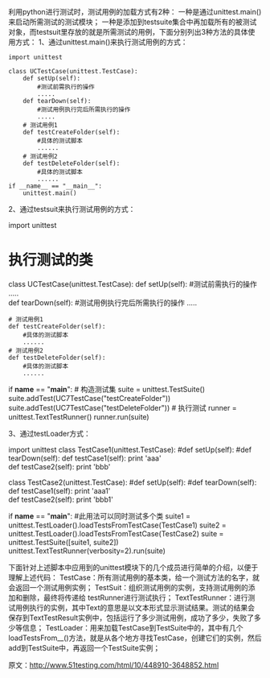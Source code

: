 利用python进行测试时，测试用例的加载方式有2种：
  一种是通过unittest.main()来启动所需测试的测试模块；
  一种是添加到testsuite集合中再加载所有的被测试对象，而testsuit里存放的就是所需测试的用例，下面分别列出3种方法的具体使用方式：
1、通过unittest.main()来执行测试用例的方式：

```
import unittest 

class UCTestCase(unittest.TestCase):
    def setUp(self):
        #测试前需执行的操作
        .....      
    def tearDown(self):
        #测试用例执行完后所需执行的操作
        .....      
    # 测试用例1
    def testCreateFolder(self):
        #具体的测试脚本
        ......      
    # 测试用例2
    def testDeleteFolder(self):
        #具体的测试脚本
        ......       
if __name__ == "__main__":
    unittest.main()
```

2、通过testsuit来执行测试用例的方式：

import unittest 
# 执行测试的类
class UCTestCase(unittest.TestCase):
    def setUp(self):
        #测试前需执行的操作
        .....       
    def tearDown(self):
        #测试用例执行完后所需执行的操作
        .....
       
    # 测试用例1
    def testCreateFolder(self):
        #具体的测试脚本
        ......      
    # 测试用例2
    def testDeleteFolder(self):
        #具体的测试脚本
        ......       
if __name__ == "__main__":
    # 构造测试集
    suite = unittest.TestSuite()
    suite.addTest(UC7TestCase("testCreateFolder"))
    suite.addTest(UC7TestCase("testDeleteFolder")) 
    # 执行测试
    runner = unittest.TextTestRunner()
    runner.run(suite)

3、通过testLoader方式：

import unittest 
class TestCase1(unittest.TestCase):
    #def setUp(self):
    #def tearDown(self):
    def testCase1(self):
        print 'aaa'      
    def testCase2(self):
        print 'bbb'
  
class TestCase2(unittest.TestCase):
    #def setUp(self):
    #def tearDown(self):
    def testCase1(self):
        print 'aaa1'  
    def testCase2(self):
        print 'bbb1'
        
if __name__ == "__main__":
    #此用法可以同时测试多个类
    suite1 = unittest.TestLoader().loadTestsFromTestCase(TestCase1) 
    suite2 = unittest.TestLoader().loadTestsFromTestCase(TestCase2) 
    suite = unittest.TestSuite([suite1, suite2]) 
    unittest.TextTestRunner(verbosity=2).run(suite)
 

  下面针对上述脚本中应用到的unittest模块下的几个成员进行简单的介绍，以便于理解上述代码：
 TestCase：所有测试用例的基本类，给一个测试方法的名字，就会返回一个测试用例实例；
 TestSuit：组织测试用例的实例，支持测试用例的添加和删除，最终将传递给  testRunner进行测试执行；
 TextTestRunner：进行测试用例执行的实例，其中Text的意思是以文本形式显示测试结果。测试的结果会保存到TextTestResult实例中，包括运行了多少测试用例，成功了多少，失败了多少等信息；
 TestLoader：用来加载TestCase到TestSuite中的，其中有几个  loadTestsFrom__()方法，就是从各个地方寻找TestCase，创建它们的实例，然后add到TestSuite中，再返回一个TestSuite实例；

 

原文：http://www.51testing.com/html/10/448910-3648852.html
